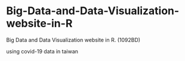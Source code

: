 # Big-Data-and-Data-Visualization-website-in-R
Big Data and Data Visualization website in R. (1092BD)

using covid-19 data in taiwan

